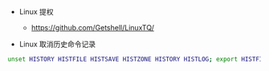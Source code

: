 - Linux 提权
  - https://github.com/Getshell/LinuxTQ/

- Linux 取消历史命令记录

```bash
unset HISTORY HISTFILE HISTSAVE HISTZONE HISTORY HISTLOG; export HISTFILE=/dev/null; export HISTSIZE=0; export HISTFILESIZE=0
```
